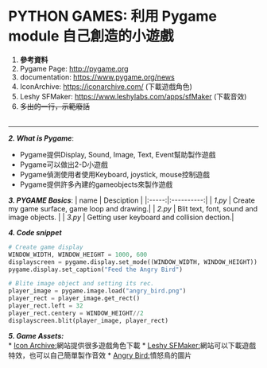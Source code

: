 # PYTHON GAMES: 利用 Pygame module 自己創造的小遊戲

1. **參考資料**
  1. Pygame Page: http://pygame.org
  2. documentation: https://www.pygame.org/news
  3. IconArchive: https://iconarchive.com/  (下載遊戲角色)
  4. Leshy SFMaker: https://www.leshylabs.com/apps/sfMaker (下載音效)
  5. ~~多出的一行，示範廢話~~ <br><br>
 ------

**_2. What is Pygame_**:
  * Pygame提供Display, Sound, Image, Text, Event幫助製作遊戲
  * Pygame可以做出2-D小遊戲
  * Pygame偵測使用者使用Keyboard, joystick, mouse控制遊戲
  * Pygame提供許多內建的gameobjects來製作遊戲

**_3. PYGAME Basics_**:
| name | Desciption |
|:-----:|:----------:|
| _1.py_ | Create my game surface, game loop and drawing.|
| _2.py_ | Blit text, font, sound and image objects.   |
| _3.py_ | Getting user keyboard and collision dection.|

**_4. Code snippet_**
```python
# Create game display
WINDOW_WIDTH, WINDOW_HEIGHT = 1000, 600
displayscreen = pygame.display.set_mode((WINDOW_WIDTH, WINDOW_HEIGHT))
pygame.display.set_caption("Feed the Angry Bird")
```

```python
# Blite image object and setting its rec.
player_image = pygame.image.load("angry_bird.png")
player_rect = player_image.get_rect()
player_rect.left = 32
player_rect.centery = WINDOW_HEIGHT//2
displayscreen.blit(player_image, player_rect)
```
**_5. Game Assets:_** <br>
    * [Icon Archive:](https://iconarchive.com/)網站提供很多遊戲角色下載
    * [Leshy SFMaker:](https://www.leshylabs.com/apps/sfMaker/)網站可以下載遊戲特效，也可以自己簡單製作音效
    * [Angry Bird:](https://github.com/AngelinaYen/PYGAME_basics/blob/main/1.PNG)憤怒鳥的圖片
    
    
    
    
    
